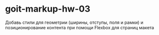 # goit-markup-hw-03
Добавь стили для геометрии (ширины, отступы, поля и рамки) и позиционирование контента при помощи Flexbox для страниц макета
